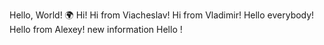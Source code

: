 Hello, World! 🌍
Hi!
Hi from Viacheslav!
Hi from Vladimir!
Hello everybody!
Hello from Alexey!
new information
Hello !
